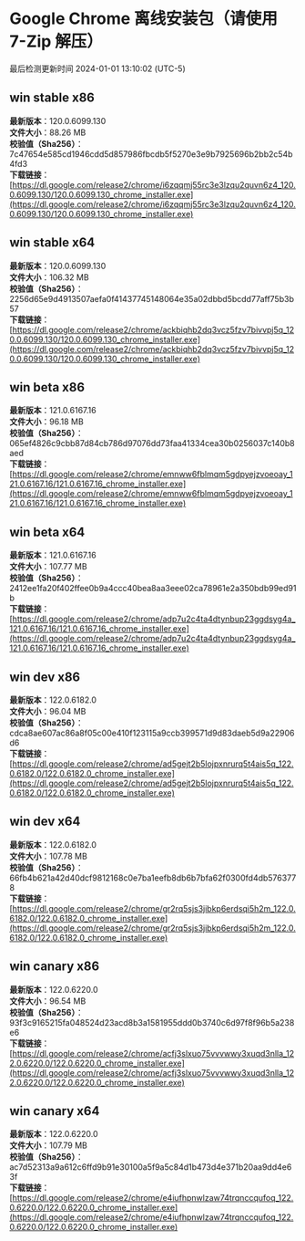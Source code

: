 # Google Chrome 离线安装包（请使用 7-Zip 解压）
最后检测更新时间
2024-01-01 13:10:02 (UTC-5)

## win stable x86
**最新版本**：120.0.6099.130  
**文件大小**：88.26 MB  
**校验值（Sha256）**：7c47654e585cd1946cdd5d857986fbcdb5f5270e3e9b7925696b2bb2c54b4fd3  
**下载链接**：[https://dl.google.com/release2/chrome/i6zqqmj55rc3e3lzqu2quvn6z4_120.0.6099.130/120.0.6099.130_chrome_installer.exe](https://dl.google.com/release2/chrome/i6zqqmj55rc3e3lzqu2quvn6z4_120.0.6099.130/120.0.6099.130_chrome_installer.exe)  

## win stable x64
**最新版本**：120.0.6099.130  
**文件大小**：106.32 MB  
**校验值（Sha256）**：2256d65e9d4913507aefa0f41437745148064e35a02dbbd5bcdd77aff75b3b57  
**下载链接**：[https://dl.google.com/release2/chrome/ackbiqhb2dq3vcz5fzv7bivvpj5q_120.0.6099.130/120.0.6099.130_chrome_installer.exe](https://dl.google.com/release2/chrome/ackbiqhb2dq3vcz5fzv7bivvpj5q_120.0.6099.130/120.0.6099.130_chrome_installer.exe)  

## win beta x86
**最新版本**：121.0.6167.16  
**文件大小**：96.18 MB  
**校验值（Sha256）**：065ef4826c9cbb87d84cb786d97076dd73faa41334cea30b0256037c140b8aed  
**下载链接**：[https://dl.google.com/release2/chrome/emnww6fblmqm5gdpyejzvoeoay_121.0.6167.16/121.0.6167.16_chrome_installer.exe](https://dl.google.com/release2/chrome/emnww6fblmqm5gdpyejzvoeoay_121.0.6167.16/121.0.6167.16_chrome_installer.exe)  

## win beta x64
**最新版本**：121.0.6167.16  
**文件大小**：107.77 MB  
**校验值（Sha256）**：2412ee1fa20f402ffee0b9a4ccc40bea8aa3eee02ca78961e2a350bdb99ed91b  
**下载链接**：[https://dl.google.com/release2/chrome/adp7u2c4ta4dtynbup23ggdsyg4a_121.0.6167.16/121.0.6167.16_chrome_installer.exe](https://dl.google.com/release2/chrome/adp7u2c4ta4dtynbup23ggdsyg4a_121.0.6167.16/121.0.6167.16_chrome_installer.exe)  

## win dev x86
**最新版本**：122.0.6182.0  
**文件大小**：96.04 MB  
**校验值（Sha256）**：cdca8ae607ac86a8f05c00e410f123115a9ccb399571d9d83daeb5d9a22906d6  
**下载链接**：[https://dl.google.com/release2/chrome/ad5gejt2b5lojpxnrurq5t4ais5q_122.0.6182.0/122.0.6182.0_chrome_installer.exe](https://dl.google.com/release2/chrome/ad5gejt2b5lojpxnrurq5t4ais5q_122.0.6182.0/122.0.6182.0_chrome_installer.exe)  

## win dev x64
**最新版本**：122.0.6182.0  
**文件大小**：107.78 MB  
**校验值（Sha256）**：66fb4b621a42d40dcf9812168c0e7ba1eefb8db6b7bfa62f0300fd4db5763778  
**下载链接**：[https://dl.google.com/release2/chrome/gr2rq5sjs3jibkp6erdsqi5h2m_122.0.6182.0/122.0.6182.0_chrome_installer.exe](https://dl.google.com/release2/chrome/gr2rq5sjs3jibkp6erdsqi5h2m_122.0.6182.0/122.0.6182.0_chrome_installer.exe)  

## win canary x86
**最新版本**：122.0.6220.0  
**文件大小**：96.54 MB  
**校验值（Sha256）**：93f3c9165215fa048524d23acd8b3a1581955ddd0b3740c6d97f8f96b5a238e6  
**下载链接**：[https://dl.google.com/release2/chrome/acfj3slxuo75vvvwwy3xuqd3nlla_122.0.6220.0/122.0.6220.0_chrome_installer.exe](https://dl.google.com/release2/chrome/acfj3slxuo75vvvwwy3xuqd3nlla_122.0.6220.0/122.0.6220.0_chrome_installer.exe)  

## win canary x64
**最新版本**：122.0.6220.0  
**文件大小**：107.79 MB  
**校验值（Sha256）**：ac7d52313a9a612c6ffd9b91e30100a5f9a5c84d1b473d4e371b20aa9dd4e63f  
**下载链接**：[https://dl.google.com/release2/chrome/e4iufhpnwlzaw74trqnccqufoq_122.0.6220.0/122.0.6220.0_chrome_installer.exe](https://dl.google.com/release2/chrome/e4iufhpnwlzaw74trqnccqufoq_122.0.6220.0/122.0.6220.0_chrome_installer.exe)  

